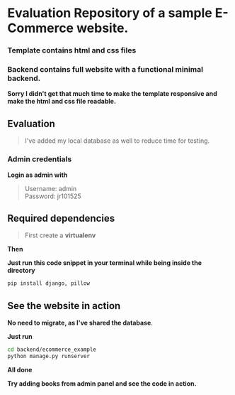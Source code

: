 # Evaluation Repository of a sample E-Commerce website.

### Template contains html and css files

###  Backend contains full website with a functional minimal backend.

**Sorry I didn't get that much time to make the template responsive and make the html and css file readable.** 


## Evaluation

> I've added my local database as well to reduce time for testing.

### Admin credentials

**Login as admin with**
>Username: admin <br>
>Password: jr101525

## Required dependencies

> First create a **virtualenv** 

**Then**

**Just run this code snippet in your terminal while being inside the directory**

```bash
pip install django, pillow
```



## See the website in action

**No need to migrate, as I've shared the database**.

**Just run**

```bash
cd backend/ecommerce_example
python manage.py runserver
```

**All done**

**Try adding books from admin panel and see the code in action.**
